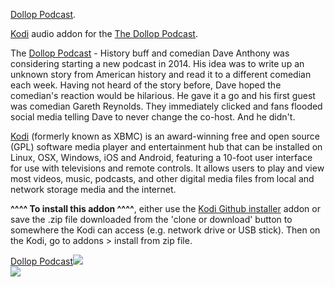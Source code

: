 <a href="https://dolloppodcast.com/">Dollop Podcast</a>.<br>

<a href="www.kodi.tv">Kodi</a> audio addon for the <a href="https://www.dolloppodcast.com/podcast">The Dollop Podcast</a>.<br>

The <a href="https://www.dolloppodcast.com/podcast">Dollop Podcast</a> - History buff and comedian Dave Anthony was considering starting a new podcast in 2014.  His idea was to write up an unknown story from American history and read it to a different comedian each week. Having not heard of the story before, Dave hoped the comedian's reaction would be hilarious.  He gave it a go and his first guest was comedian Gareth Reynolds.  They immediately clicked and fans flooded social media telling Dave to never change the co-host. And he didn't.<br>

<a href="www.kodi.tv">Kodi</a> (formerly known as XBMC) is an award-winning free and open source (GPL) software media player and entertainment hub that can be installed on Linux, OSX, Windows, iOS and Android, featuring a 10-foot user interface for use with televisions and remote controls. It allows users to play and view most videos, music, podcasts, and other digital media files from local and network storage media and the internet.<br>

<b>^^^^ To install this addon ^^^^</b>, either use the <a href="https://www.tvaddons.co/github-browser-kodi/">Kodi Github installer</a> addon or save the .zip file downloaded from the 'clone or download' button to somewhere the Kodi can access (e.g. network drive or USB stick). Then on the Kodi, go to addons > install from zip file.<br>

<a href="http://www.dolloppodcast.com">Dollop Podcast<img src="http://static1.squarespace.com/static/5cae25d58dfc8c9bbc638a9b/t/5d1237d497f79e0001145c49/1561475041378/The+Dollop+2018+logo+nameless.png"><br>
<a href="http://www.kodi.tv"><img src="https://kodi.tv/sites/default/files/page/field_image/about--devices.jpg">
